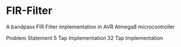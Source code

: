 # FIR-Filter
A bandpass FIR Filter implementation in AVR Atmega8 microcontroller


Problem Statement
5 Tap Implementation
32 Tap Implementation
